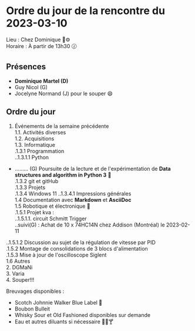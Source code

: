 # Ordre du jour de la rencontre du 2023-03-10
Lieu :    Chez Dominique :telescope::gear:   
Horaire : À partir de 13h30 🕜  
## Présences
* **Dominique Martel (D)**  
* Guy Nicol (G)
* Jocelyne Normand (J) pour le souper :smile:

## Ordre du jour
1. Événements de la semaine précédente  
 1.1.  Activités diverses  
 1.2.  Acquisitions  
 1.3. Informatique  
.1.3.1 Programmation  
..1.3.1.1 Python
- ......... (G) Poursuite de la lecture et de l'expérimentation de **Data structures and algorithm in Python 3** 📖  
.1.3.2 git et gitHub  
.1.3.3 Projets  
.1.3.4 Windows 11
..1.3.4.1 Impressions générales  
 1.4 Documentation avec **Markdown** et **AsciiDoc**  
 1.5 Robotique et électronique 🤖  
 .1.5.1 Projet kva :  
 ..1.5.1.1. circuit Schmitt Trigger  
 ..suivi(G) : Achat de 10 x 74HC14N chez Addison (Montréal) le 2023-02-11  

..1.5.1.2 Discussion au sujet de la régulation de vitesse par PID  
.1.5.2 Montage de consolidations de 3 blocs d'alimentation  
.1.5.3 Mise à jour de l'oscilloscope Siglent  
1.6 Autres  
2. DGMaNi  
3. Varia  
4. Souper!!! 

Breuvages disponibles :
  * Scotch Johnnie Walker Blue Label 🥃
  * Boubon Bulleit
  * Whisky Sour et Old Fashioned disponibles sur demande
  * Eau et autres diluants si nécessaire 🍶🍺🍸
  
  
